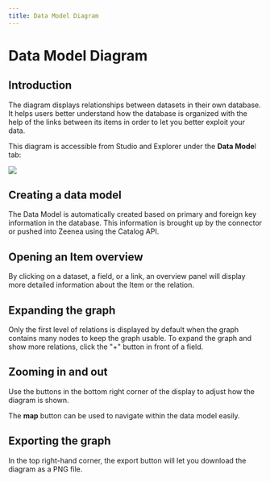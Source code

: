 ```yaml
---
title: Data Model Diagram
---
```


# Data Model Diagram

## Introduction

The diagram displays relationships between datasets in their own database. It helps users better understand how the database is organized with the help of the links between its items in order to let you better exploit your data.

This diagram is accessible from Studio and Explorer under the **Data Mode**l tab:

  ![](/img/zeenea-data-model-tab.png)

## Creating a data model

The Data Model is automatically created based on primary and foreign key information in the database. This information is brought up by the connector or pushed into Zeenea using the Catalog API.

## Opening an Item overview

By clicking on a dataset, a field, or a link, an overview panel will display more detailed information about the Item or the relation.

## Expanding the graph

Only the first level of relations is displayed by default when the graph contains many nodes to keep the graph usable. To expand the graph and show more relations, click the "+" button in front of a field.

## Zooming in and out

Use the buttons in the bottom right corner of the display to adjust how the diagram is shown. 

The **map** button can be used to navigate within the data model easily.

## Exporting the graph

In the top right-hand corner, the export button will let you download the diagram as a PNG file.
 